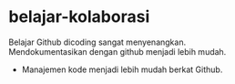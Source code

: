 # belajar-kolaborasi
Belajar Github dicoding sangat menyenangkan. <br>
Mendokumentasikan dengan github menjadi lebih mudah.
+ Manajemen kode menjadi lebih mudah berkat Github. 
